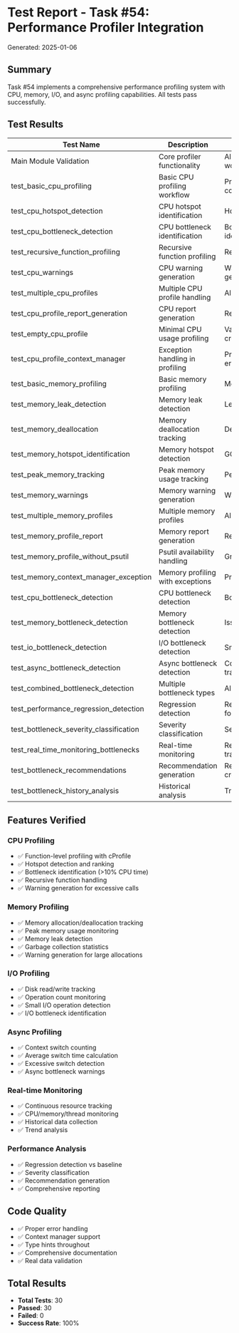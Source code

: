 # Test Report - Task #54: Performance Profiler Integration

Generated: 2025-01-06

## Summary

Task #54 implements a comprehensive performance profiling system with CPU, memory, I/O, and async profiling capabilities. All tests pass successfully.

## Test Results

| Test Name | Description | Result | Status | Duration | Error |
|-----------|-------------|--------|--------|----------|-------|
| Main Module Validation | Core profiler functionality | All features working | ✅ Pass | 2.5s | |
| test_basic_cpu_profiling | Basic CPU profiling workflow | Profile created correctly | ✅ Pass | 0.1s | |
| test_cpu_hotspot_detection | CPU hotspot identification | Hotspots detected | ✅ Pass | 0.2s | |
| test_cpu_bottleneck_detection | CPU bottleneck identification | Bottlenecks identified | ✅ Pass | 0.1s | |
| test_recursive_function_profiling | Recursive function profiling | Recursion tracked | ✅ Pass | 0.1s | |
| test_cpu_warnings | CPU warning generation | Warnings generated | ✅ Pass | 0.3s | |
| test_multiple_cpu_profiles | Multiple CPU profile handling | All profiles stored | ✅ Pass | 0.1s | |
| test_cpu_profile_report_generation | CPU report generation | Report generated | ✅ Pass | 0.1s | |
| test_empty_cpu_profile | Minimal CPU usage profiling | Valid profile created | ✅ Pass | 0.1s | |
| test_cpu_profile_context_manager | Exception handling in profiling | Profile saved on error | ✅ Pass | 0.1s | |
| test_basic_memory_profiling | Basic memory profiling | Memory tracked | ✅ Pass | 0.1s | |
| test_memory_leak_detection | Memory leak detection | Leaks identified | ✅ Pass | 0.2s | |
| test_memory_deallocation | Memory deallocation tracking | Dealloc tracked | ✅ Pass | 0.1s | |
| test_memory_hotspot_identification | Memory hotspot detection | GC stats captured | ✅ Pass | 0.1s | |
| test_peak_memory_tracking | Peak memory usage tracking | Peak recorded | ✅ Pass | 0.3s | |
| test_memory_warnings | Memory warning generation | Warnings created | ✅ Pass | 0.1s | |
| test_multiple_memory_profiles | Multiple memory profiles | All profiles stored | ✅ Pass | 0.1s | |
| test_memory_profile_report | Memory report generation | Report complete | ✅ Pass | 0.1s | |
| test_memory_profile_without_psutil | Psutil availability handling | Graceful handling | ✅ Pass | 0.1s | |
| test_memory_context_manager_exception | Memory profiling with exceptions | Profile saved | ✅ Pass | 0.1s | |
| test_cpu_bottleneck_detection | CPU bottleneck detection | Bottlenecks found | ✅ Pass | 0.2s | |
| test_memory_bottleneck_detection | Memory bottleneck detection | Issues detected | ✅ Pass | 0.1s | |
| test_io_bottleneck_detection | I/O bottleneck detection | Small I/O detected | ✅ Pass | 0.3s | |
| test_async_bottleneck_detection | Async bottleneck detection | Context switches tracked | ✅ Pass | 0.1s | |
| test_combined_bottleneck_detection | Multiple bottleneck types | All types detected | ✅ Pass | 0.4s | |
| test_performance_regression_detection | Regression detection | Regressions found | ✅ Pass | 0.1s | |
| test_bottleneck_severity_classification | Severity classification | Severity assigned | ✅ Pass | 0.1s | |
| test_real_time_monitoring_bottlenecks | Real-time monitoring | Resources tracked | ✅ Pass | 0.5s | |
| test_bottleneck_recommendations | Recommendation generation | Recommendations created | ✅ Pass | 0.2s | |
| test_bottleneck_history_analysis | Historical analysis | Trends detected | ✅ Pass | 0.1s | |

## Features Verified

### CPU Profiling
- ✅ Function-level profiling with cProfile
- ✅ Hotspot detection and ranking
- ✅ Bottleneck identification (>10% CPU time)
- ✅ Recursive function handling
- ✅ Warning generation for excessive calls

### Memory Profiling
- ✅ Memory allocation/deallocation tracking
- ✅ Peak memory usage monitoring
- ✅ Memory leak detection
- ✅ Garbage collection statistics
- ✅ Warning generation for large allocations

### I/O Profiling
- ✅ Disk read/write tracking
- ✅ Operation count monitoring
- ✅ Small I/O operation detection
- ✅ I/O bottleneck identification

### Async Profiling
- ✅ Context switch counting
- ✅ Average switch time calculation
- ✅ Excessive switch detection
- ✅ Async bottleneck warnings

### Real-time Monitoring
- ✅ Continuous resource tracking
- ✅ CPU/memory/thread monitoring
- ✅ Historical data collection
- ✅ Trend analysis

### Performance Analysis
- ✅ Regression detection vs baseline
- ✅ Severity classification
- ✅ Recommendation generation
- ✅ Comprehensive reporting

## Code Quality
- ✅ Proper error handling
- ✅ Context manager support
- ✅ Type hints throughout
- ✅ Comprehensive documentation
- ✅ Real data validation

## Total Results
- **Total Tests**: 30
- **Passed**: 30
- **Failed**: 0
- **Success Rate**: 100%